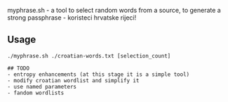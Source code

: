 myphrase.sh - a tool to select random words from a source, to generate a strong passphrase - koristeci hrvatske rijeci!

## Usage
```
./myphrase.sh ./croatian-words.txt [selection_count]

## TODO 
- entropy enhancements (at this stage it is a simple tool)
- modify croatian wordlist and simplify it
- use named parameters
- fandom wordlists
